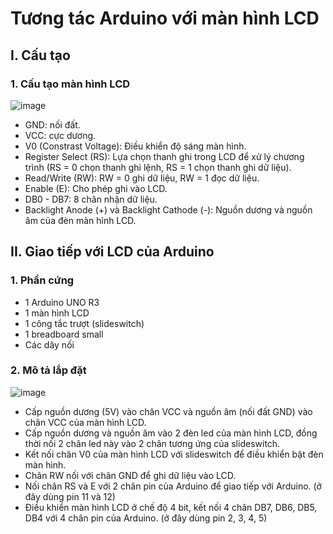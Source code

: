 # Tương tác Arduino với màn hình LCD

## I. Cấu tạo

### 1. Cấu tạo màn hình LCD

![image](https://user-images.githubusercontent.com/114990730/232100003-3866e3d7-be67-47ea-afd4-c485fb473d04.png)

- GND: nối đất.
- VCC: cực dương.
- V0 (Constrast Voltage): Điều khiển độ sáng màn hình.
- Register Select (RS): Lựa chọn thanh ghi trong LCD để xử lý chương trình (RS = 0 chọn thanh ghi lệnh, RS = 1 chọn thanh ghi dữ liệu).
- Read/Write (RW): RW = 0 ghi dữ liệu, RW = 1 đọc dữ liệu.
- Enable (E): Cho phép ghi vào LCD.
- DB0 - DB7: 8 chân nhận dữ liệu.
- Backlight Anode (+) và Backlight Cathode (-): Nguồn dương và nguồn âm của đèn màn hình LCD.

## II. Giao tiếp với LCD của Arduino

### 1. Phần cứng

- 1 Arduino UNO R3
- 1 màn hình LCD
- 1 công tắc trượt (slideswitch)
- 1 breadboard small
- Các dây nối

### 2. Mô tả lắp đặt

![image](https://user-images.githubusercontent.com/114990730/233641689-3420ec20-ca59-4afe-81ba-8b095756578b.png)

- Cấp nguồn dương (5V) vào chân VCC và nguồn âm (nối đất GND) vào chân VCC của màn hình LCD.
- Cấp nguồn dương và nguồn âm vào 2 đèn led của màn hình LCD, đồng thời nối 2 chân led này vào 2 chân tương ứng của slideswitch.
- Kết nối chân V0 của màn hình LCD với slideswitch để điều khiển bật đèn màn hình.
- Chân RW nối với chân GND để ghi dữ liệu vào LCD.
- Nối chân RS và E với 2 chân pin của Arduino để giao tiếp với Arduino. (ở đây dùng pin 11 và 12)
- Điều khiển màn hình LCD ở chế độ 4 bit, kết nối 4 chân DB7, DB6, DB5, DB4 với 4 chân pin của Arduino. (ở đây dùng pin 2, 3, 4, 5)
